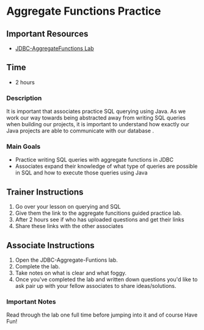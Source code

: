 # Aggregate Functions Practice

## Important Resources
- [JDBC-AggregateFunctions Lab](https://github.com/Revature-NG-Java-Content/W2D3-sql-JDBC-aggregate-functions-activity/blob/main/AggregateFunctionsJDBCLab.md)

## Time
- 2 hours

### Description
It is important that associates practice SQL querying using Java. As we work our way towards being abstracted away from writing SQL queries when building our projects, it is important to understand how exactly our Java projects are able to communicate with our database . 

### Main Goals
- Practice writing SQL queries with aggregate functions in JDBC
- Associates expand their knowledge of what type of queries are possible in SQL and how to execute those queries using Java

## Trainer Instructions
1. Go over your lesson on querying and SQL
2. Give them the link to the aggregate funcitions guided practice lab.
3. After 2 hours see if who has uploaded questions and get their links
4. Share these links with the other associates


## Associate Instructions
1. Open the JDBC-Aggregate-Funtions lab.
2. Complete the lab.
3. Take notes on what is clear and what foggy.
4. Once you've completed the lab and written down questions you'd like to ask pair up with your fellow associates to share ideas/solutions.

### Important Notes
Read through the lab one full time before jumping into it and of course Have Fun!
